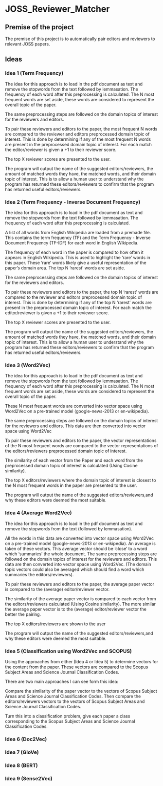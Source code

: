 # JOSS_Reviewer_Matcher

## Premise of the project
The premise of this project is to automatically pair editors and reviewers to relevant JOSS papers.

## Ideas

### Idea 1 (Term Frequency)
The idea for this approach is to load in the pdf document as text and remove the stopwords from the text followed by lemmasation. The frequency of each word after this preprocessing is calculated. The N most frequent words are set aside, these words are considered to represent the overall topic of the paper.

The same preprocessing steps are followed on the domain topics of interest for the reviewers and editors. 

To pair these reviewers and editors to the paper, the most frequent N words are compared to the reviewer and editors preprocessed domain topic of interest. This is done by determining if any of the most frequent N words are present in the preprocessed domain topic of interest. For each match the editor/reviewer is given a +1 to their reviewer score.

The top X reviewer scores are presented to the user. 

The program will output the name of the suggested editors/reviewers, the amount of matched words they have, the matched words, and their domain topic of interest. This is to allow a human user to understand why the program has returned these editors/reviewers to confirm that the program has returned useful editors/reviewers.


### Idea 2 (Term Frequency - Inverse Document Frequency)
The idea for this approach is to load in the pdf document as text and remove the stopwords from the text followed by lemmasation. The frequency of each word after this preprocessing is calculated. 

A list of all words from English Wikipedia are loaded from a premade file. This contains the term frequency (TF) and the Term Frequency - Inverse Document Frequency (TF-IDF) for each word in English WIkipedia. 

The frequency of each word in the paper is compared to how often it appears in English WIkipedia. This is used to highlight the ‘rare’ words in this paper. These ‘rare’ words likely give a useful representation of the paper’s domain area. The top N ‘rarest’ words are set aside.

The same preprocessing steps are followed on the domain topics of interest for the reviewers and editors. 

To pair these reviewers and editors to the paper, the top N ‘rarest’ words are compared to the reviewer and editors preprocessed domain topic of interest. This is done by determining if any of the top N ‘rarest’ words are present in the preprocessed domain topic of interest. For each match the editor/reviewer is given a +1 to their reviewer score.

The top X reviewer scores are presented to the user. 

The program will output the name of the suggested editors/reviewers, the amount of matched words they have, the matched words, and their domain topic of interest. This is to allow a human user to understand why the program has returned these editors/reviewers to confirm that the program has returned useful editors/reviewers.


### Idea 3 (Word2Vec)
The idea for this approach is to load in the pdf document as text and remove the stopwords from the text followed by lemmasation. The frequency of each word after this preprocessing is calculated. The N most frequent words are set aside, these words are considered to represent the overall topic of the paper.

These N most frequent words are converted into vector space using Word2Vec on a pre-trained model (google-news-2013 or en-wikipedia). 

The same preprocessing steps are followed on the domain topics of interest for the reviewers and editors. This data are then converted into vector space using Word2Vec

To pair these reviewers and editors to the paper, the vector representations of the N most frequent words are compared to the vector representations of the editors/reviewers preprocessed domain topic of interest. 

The similarity of each vector from the Paper and each word from the preprocessed domain topic of interest is calculated (Using Cosine similarity). 

The top X editors/reviewers where the domain topic of interest is closest to the N most frequent words in the paper are presented to the user.  

The program will output the name of the suggested editors/reviewers,and why these editors were deemed the most suitable.


### Idea 4 (Average Word2Vec)
The idea for this approach is to load in the pdf document as text and remove the stopwords from the text (followed by lemmasation). 

All the words in this data are converted into vector space using Word2Vec on a pre-trained model (google-news-2013 or en-wikipedia). An average is taken of these vectors. This average vector should be ‘close’ to a word which ‘summaries’ the whole document. 
The same preprocessing steps are followed on the domain topics of interest for the reviewers and editors. This data are then converted into vector space using Word2Vec. (The domain topic vectors could also be averaged which should find a word which summaries the editors/reviewers).

To pair these reviewers and editors to the paper, the average paper vector is compared to the (average) editor/reviewer vector. 

The similarity of the average paper vector is compared to each vector from the editors/reviewers calculated (Using Cosine similarity). The more similar the average paper vector is to the (average) editor/reviewer vector the better the pairing.

The top X editors/reviewers are shown to the user

The program will output the name of the suggested editors/reviewers,and why these editors were deemed the most suitable.


### Idea 5 (Classification using Word2Vec and SCOPUS)
Using the approaches from either (Idea 4 or Idea 5) to determine vectors for the content from the paper. These vectors are compared to the Scopus Subject Areas and Science Journal Classification Codes. 

There are two main approaches I can see form this idea:

Compare the similarity of the paper vector to the vectors of Scopus Subject Areas and Science Journal Classification Codes. Then compare the editors/reviewers vectors to the vectors of Scopus Subject Areas and Science Journal Classification Codes. 

Turn this into a classification problem, give each paper a class corresponding to the Scopus Subject Areas and Science Journal Classification Codes. 

### Idea 6 (Doc2Vec)


### Idea 7 (GloVe)

### Idea 8 (BERT)

### Idea 9 (Sense2Vec)



